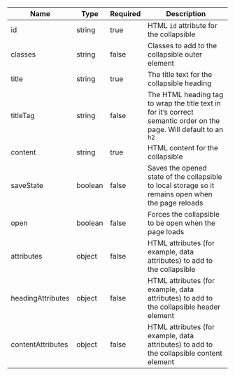 | Name              | Type    | Required | Description                                                                                                         |
| ----------------- | ------- | -------- | ------------------------------------------------------------------------------------------------------------------- |
| id                | string  | true     | HTML `id` attribute for the collapsible                                                                             |
| classes           | string  | false    | Classes to add to the collapsible outer element                                                                     |
| title             | string  | true     | The title text for the collapsible heading                                                                          |
| titleTag          | string  | false    | The HTML heading tag to wrap the title text in for it’s correct semantic order on the page. Will default to an `h2` |
| content           | string  | true     | HTML content for the collapsible                                                                                    |
| saveState         | boolean | false    | Saves the opened state of the collapsible to local storage so it remains open when the page reloads                 |
| open              | boolean | false    | Forces the collapsible to be open when the page loads                                                               |
| attributes        | object  | false    | HTML attributes (for example, data attributes) to add to the collapsible                                            |
| headingAttributes | object  | false    | HTML attributes (for example, data attributes) to add to the collapsible header element                             |
| contentAttributes | object  | false    | HTML attributes (for example, data attributes) to add to the collapsible content element                            |
